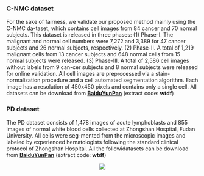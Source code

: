 ### C-NMC dataset

For the sake of fairness, we validate our proposed method mainly using the C-NMC da-taset, which contains cell images from 84 cancer and 70 normal subjects. This dataset is released in three phases: (1) Phase-I. The malignant and normal cell numbers were 7,272 and 3,389 for 47 cancer subjects and 26 normal subjects, respectively. (2) Phase-II. A total of 1,219 malignant cells from 13 cancer subjects and 648 normal cells from 15 normal subjects were released. (3) Phase-III. A total of 2,586 cell images without labels from 9 can-cer subjects and 8 normal subjects were released for online validation. All cell images are preprocessed via a stain-normalization procedure and a cell automated segmentation algorithm. Each image has a resolution of 450x450  pixels and contains only a single cell. All datasets can be download from **[BaiduYunPan](https://pan.baidu.com/s/1vSpbzon0HLVIjDrUhy-9Dg)** (extract code: **wtdf**)

### PD dataset
The PD dataset consists of 1,478 images of acute lymphoblasts and 855 images of normal white blood cells collected at Zhongshan Hospital, Fudan University. All cells were seg-mented from the microscopic images and labeled by experienced hematologists following the standard clinical protocol of Zhongshan Hospital. All the followidatasets can be download from **[BaiduYunPan](https://pan.baidu.com/s/160uV-9-YwSYSaFHRdRtxPA)** (extract code: **wtdf**)



<p align="center">
<img src="figures/cell_raw.png">
</p>



